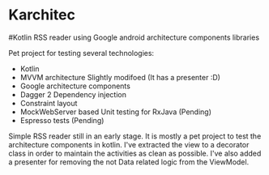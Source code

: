 Karchitec
================

#Kotlin RSS reader using Google android architecture components libraries

Pet project for testing several technologies:
- Kotlin
- MVVM architecture Slightly modifoed (It has a presenter :D)
- Google architecture components 
- Dagger 2 Dependency injection
- Constraint layout
- MockWebServer based Unit testing for RxJava (Pending)
- Espresso tests (Pending)
 
Simple RSS reader still in an early stage. It is mostly a pet project to test the architecture components in kotlin.
I've extracted the view to a decorator class in order to maintain the activities as clean as possible. I've also added a presenter for removing the not Data related logic from the ViewModel.


